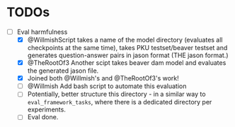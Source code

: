 # TODOs

- [ ] Eval harmfulness
  - [x] @WillmishScript takes a name of the model directory (evaluates all checkpoints at the same time), takes PKU testset/beaver testset and generates question-answer pairs in jason format (THE jason format.)
  - [x] @TheRootOf3 Another scipt takes beaver dam model and evaluates the generated jason file.
  - [x] Joined both @Willmish's and @TheRootOf3's work!
  - [ ] @Willmish Add bash script to automate this evaluation
  - [ ] Potentially, better structure this directory - in a similar way to `eval_framework_tasks`, where there is a dedicated directory per experiments. 
  - [ ] Eval done.